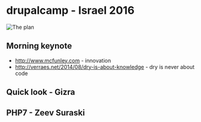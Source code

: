 # drupalcamp - Israel 2016

![The plan](http://dl2.joxi.net/drive/2016/11/29/0017/2300/1165564/64/f128806e50.png)

## Morning keynote

* http://www.mcfunley.com - innovation 
* http://verraes.net/2014/08/dry-is-about-knowledge - dry is never about code

## Quick look - Gizra

## PHP7 - Zeev Suraski

